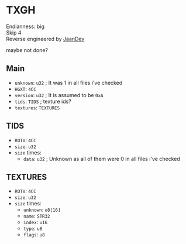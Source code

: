 # TXGH
Endianness: big  
Skip 4  
Reverse engineered by [JaanDev](https://github.com/JaanDev)

maybe not done?

## Main
* `unknown`: `u32` ; It was 1 in all files i've checked
* `HGXT`: `4CC`
* `version`: `u32` ; It is assumed to be `0xA`
* `tids`: `TIDS` ; texture ids?
* `textures`: `TEXTURES`

## TIDS
* `ROTV`: `4CC`
* `size`: `u32`
* `size` times:
    * `data`: `u32` ; Unknown as all of them were 0 in all files i've checked

## TEXTURES
* `ROTV`: `4CC`
* `size`: `u32`
* `size` times:
    * `unknown`: `u8[16]`
    * `name`: `STR32`
    * `index`: `u16`
    * `type`: `u8`
    * `flags`: `u8`